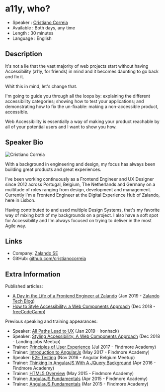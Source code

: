 a11y, who?
=========================

* Speaker   : [Cristiano Correia](https://avatars0.githubusercontent.com/u/4750068?s=460&v=4)
* Available : Both days, any time
* Length    : 30 minutes
* Language  : English

Description
-----------

It's not a lie that the vast majority of web projects start without having Accessibility (a11y, for friends) in mind and it becomes daunting to go back and fix it.

Whit this in mind, let's change that.

I'm going to guide you through all the loops by: explaining the different accessibility categories; showing how to test your applications; and demonstrating how to fix the un-fixable: making a non-accessible product, accessible.

Web Accessibility is essentially a way of making your product reachable by all of your potential users and I want to show you how.

Speaker Bio
-----------

![Cristiano Correia](http://cristianocorreia.com/photo.jpg)

With a background in engineering and design, my focus has always been building great products and great experiences.

I've been working continuously as a Frontend Engineer and UX Designer since 2012 across Portugal, Belgium, The Netherlands and Germany on a multitude of roles ranging from design, development and management. Currently I'm a Frontend Engineer at the Digital Experience Hub of Zalando, here in Lisbon.

Having contributed to and used multiple Design Systems, that's my favorite way of mixing both of my backgrounds on a project. I also have a soft spot for Accessibility and I'm always focused on trying to deliver in the most Agile way.

Links
-----

* Company: [Zalando SE](https://github.com/zalando)
* GitHub: [github.com/cristianocorreia](https://github.com/cristianocorreia)

Extra Information
-----------------

Published articles:
* [A Day in the Life of a Frontend Engineer at Zalando](https://jobs.zalando.com/tech/blog/frontend-engineer-zalando/) (Jan 2019 - [Zalando Tech Blog](https://jobs.zalando.com/tech/blog/))
* [How to Style Accessibility: a Web Components Approach](https://medium.freecodecamp.org/styling-accessibility-a-web-components-approach-dc2aa8123eb2) (Dec 2018 - [freeCodeCamp]())

Previous speaking and training appearances:
* Speaker: [All Paths Lead to UX](https://www.meetup.com/ironhack-lisbon/events/258125917/) (Jan 2019 - Ironhack)
* Speaker: [Styling Accessibility: A Web Components Approach](https://www.meetup.com/landing_jobs/events/256720438/) (Dec 2018 - Landing.jobs Meetup)
* Trainer: [Principles of User Experience](http://academy.findmore.pt/learning-areas/development/principles-of-user-experience-ux) (Jul 2017 - Findmore Academy)
* Trainer: [Introduction to AngularJs](http://academy.findmore.pt/learning-areas/development/introduction-to-angularjs) (May 2017 - Findmore Academy)
* Speaker: [E2E Testing](https://www.meetup.com/de-DE/Angular-Belgium/events/235752358/) (Nov 2016 - Angular Belgium Meetup)
* Trainer: [Thinking In AngularJS With A JQuery Background](http://academy.findmore.pt/learning-areas/development/thinking-in-angularjs-with-a-jquery-background) (Apr 2016 - Findmore Academy)
* Trainer: [HTML5 Overview](http://academy.findmore.pt/learning-areas/development/html5-overview
) (May 2015 - Findmore Academy)
* Trainer: [AngularJS Fundamentals](http://academy.findmore.pt/learning-areas/development/angularjs-fundamentals-new-session) (Apr 2015 - Findmore Academy)
* Trainer: [AngularJS Fundamentals](http://academy.findmore.pt/learning-areas/development/angularjs-fundamentals
) (Mar 2015 - Findmore Academy)
